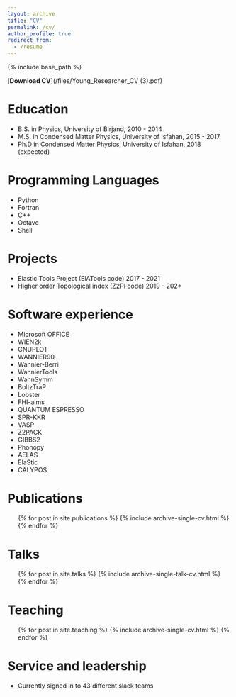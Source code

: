 ```yaml
---
layout: archive
title: "CV"
permalink: /cv/
author_profile: true
redirect_from:
  - /resume
---
```


{% include base_path %}

[**Download CV**](/files/Young_Researcher_CV (3).pdf)

Education
======
* B.S. in Physics, University of Birjand, 2010 - 2014
* M.S. in Condensed Matter Physics, University of Isfahan, 2015 - 2017
* Ph.D in Condensed Matter Physics, University of Isfahan, 2018 (expected)

Programming Languages
======
* Python
* Fortran
* C++
* Octave
* Shell

Projects
========
* Elastic Tools Project (ElATools code) 2017 - 2021
* Higher order Topological index (Z2PI code) 2019 - 202*

Software experience
======
* Microsoft OFFICE
* WIEN2k
* GNUPLOT
* WANNIER90
* Wannier-Berri
* WannierTools
* WannSymm
* BoltzTraP
* Lobster
* FHI-aims
* QUANTUM ESPRESSO
* SPR-KKR
* VASP
* Z2PACK
* GIBBS2
* Phonopy
* AELAS
* ElaStic
* CALYPOS

Publications
======
  <ul>{% for post in site.publications %}
    {% include archive-single-cv.html %}
  {% endfor %}</ul>
  
Talks
======
  <ul>{% for post in site.talks %}
    {% include archive-single-talk-cv.html %}
  {% endfor %}</ul>
  
Teaching
======
  <ul>{% for post in site.teaching %}
    {% include archive-single-cv.html %}
  {% endfor %}</ul>
  
Service and leadership
======
* Currently signed in to 43 different slack teams
